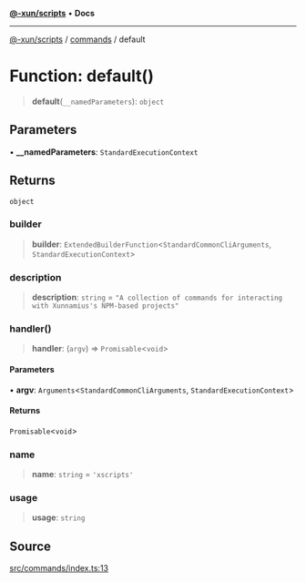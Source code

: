 [**@-xun/scripts**](../../README.md) • **Docs**

***

[@-xun/scripts](../../README.md) / [commands](../README.md) / default

# Function: default()

> **default**(`__namedParameters`): `object`

## Parameters

• **\_\_namedParameters**: `StandardExecutionContext`

## Returns

`object`

### builder

> **builder**: `ExtendedBuilderFunction`\<`StandardCommonCliArguments`, `StandardExecutionContext`\>

### description

> **description**: `string` = `"A collection of commands for interacting with Xunnamius's NPM-based projects"`

### handler()

> **handler**: (`argv`) => `Promisable`\<`void`\>

#### Parameters

• **argv**: `Arguments`\<`StandardCommonCliArguments`, `StandardExecutionContext`\>

#### Returns

`Promisable`\<`void`\>

### name

> **name**: `string` = `'xscripts'`

### usage

> **usage**: `string`

## Source

[src/commands/index.ts:13](https://github.com/Xunnamius/xscripts/blob/c8ed653392f2f548c08b4816b4826c1422ed8244/src/commands/index.ts#L13)
